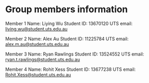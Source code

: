 # Group members information

Member 1
Name: Liying Wu
Student ID: 13670120
UTS email: liying.wu@student.uts.edu.au

Member 2
Name: Alex Au
Student ID: 11225784
UTS email: alex.m.au@student.uts.edu.au

Member 3
Name: Ryan Rawlings
Student ID: 13524552
UTS email: ryan.t.rawlings@student.uts.edu.au

Member 4
Name: Rohit Xess
Student ID: 13677238
UTS email: Rohit.Xess@student.uts.edu.au

